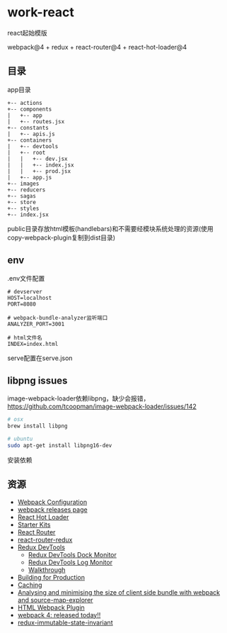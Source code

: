 # work-react

react起始模版

webpack@4 + redux + react-router@4 + react-hot-loader@4

## 目录

app目录

    +-- actions
    +-- components
    |   +-- app
    |   +-- routes.jsx
    +-- constants
    |   +-- apis.js
    +-- containers
    |   +-- devtools
    |   +-- root
    |   |   +-- dev.jsx
    |   |   +-- index.jsx
    |   |   +-- prod.jsx
    |   +-- app.js
    +-- images
    +-- reducers
    +-- sagas
    +-- store
    +-- styles
    +-- index.jsx

public目录存放html模板(handlebars)和不需要经模块系统处理的资源(使用copy-webpack-plugin复制到dist目录)

## env

.env文件配置

~~~
# devserver
HOST=localhost
PORT=8080

# webpack-bundle-analyzer监听端口
ANALYZER_PORT=3001

# html文件名
INDEX=index.html
~~~

serve配置在serve.json

## libpng issues

image-webpack-loader依赖libpng，缺少会报错，<https://github.com/tcoopman/image-webpack-loader/issues/142>

~~~bash
# osx
brew install libpng

# ubuntu
sudo apt-get install libpng16-dev
~~~

安装依赖

## 资源

+ [Webpack Configuration](https://webpack.js.org/configuration/ "Webpack Configuration")
+ [webpack releases page](https://github.com/webpack/webpack/releases "webpack releases page")
+ [React Hot Loader](https://github.com/gaearon/react-hot-loader/tree/next "React Hot Loader")
+ [Starter Kits](https://github.com/gaearon/react-hot-loader/tree/master/docs#starter-kits "Starter Kits")
+ [React Router](https://github.com/ReactTraining/react-router "React Router")
+ [react-router-redux](https://github.com/ReactTraining/react-router/tree/master/packages/react-router-redux "react-router-redux")
+ [Redux DevTools](https://github.com/gaearon/redux-devtools "Redux DevTools")
  + [Redux DevTools Dock Monitor](https://github.com/gaearon/redux-devtools-dock-monitor "Redux DevTools Dock Monitor")
  + [Redux DevTools Log Monitor](https://github.com/gaearon/redux-devtools-log-monitor "Redux DevTools Log Monitor")
  + [Walkthrough](https://github.com/gaearon/redux-devtools/blob/master/docs/Walkthrough.md "Walkthrough")
+ [Building for Production](https://webpack.js.org/guides/production-build/ "Building for Production")
+ [Caching](https://webpack.js.org/guides/caching/ "Caching")
+ [Analysing and minimising the size of client side bundle with webpack and source-map-explorer](https://medium.com/@nimgrg/analysing-and-minimising-the-size-of-client-side-bundle-with-webpack-and-source-map-explorer-41096559beca "Analysing and minimising the size of client side bundle with webpack and source-map-explorer")
+ [HTML Webpack Plugin](https://github.com/jantimon/html-webpack-plugin "HTML Webpack Plugin")
+ [webpack 4: released today!!](https://medium.com/webpack/webpack-4-released-today-6cdb994702d4 "webpack 4: released today!!")
+ [redux-immutable-state-invariant](https://github.com/leoasis/redux-immutable-state-invariant "redux-immutable-state-invariant")
